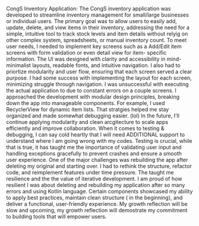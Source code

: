 CongS Inventory Application: 
The CongS inventory application was developed to streamline inventory management for small/large businesses or individual users.
The primary goal was to allow users to easily add, update, delete, and view items in their inventory, addressing the need for a 
simple, intuitive tool to track stock levels and item details without relyig on other complex system, spreadsheets, or manual inventory count.
To meet user needs, I needed to implement key screens such as a Add/Edit item screens with form validation or even detail view for item-
specific information. The UI was designed with clarity and accessibility in mind-
minimalist layouts, readable fonts, and intuitive navigation. I also had to priortize modularity and user flow, ensuring that each screen served a 
clear purpose.  I had some success with implementing the layout for each screen, minimizing struggle through navigation. I was unsuccessful with 
executing the actual application to due to constant errors on a couple screens. I approached the development with modular design principles,
breaking down the app into manageable components. For example, I used RecyclerView for dynamic item lists. That stratgies helped me stay organized
and made somewhat debugging easier. (lol) In the future, I'll continue applying modularity and clean arcgitecture to scale apps efficiently
and improve collaboration. When it comes to testing & debugging, I can say cold heartly that I will need ADDITIONAL support to understand where I am 
going wrong with my codes. Testing is crucial, while that is true, it has taught me the importance of validating user input and handling exceptions
gracefully to prevent crashes and ensure a smooth user experience.  One of the major challenges was rebuilding the app after deleting my original
and starting over. I had to rethink the structure, refactor code, and reimplement features under time pressure. The taught me resilience and the 
the value of iterative development. I am proud of how resilient I was about deleting and rebuilding my application after so many errors and using Kotlin language.
Certain components showcased my ability to apply best practices, maintain clean structure ( in the beginning), and deliver a functional,  user-friendly experience.
My growth reflection will be slow and upcoming, my growth reflection will demostrate my commitment to building tools that will empower users. 
